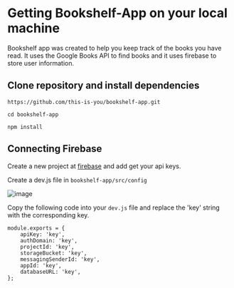 # Getting Bookshelf-App on your local machine
Bookshelf app was created to help you keep track of the books you have read. It uses the Google Books API to find books and it uses firebase to store user information.

## Clone repository and install dependencies

```
https://github.com/this-is-you/bookshelf-app.git
```

```
cd bookshelf-app
```

```
npm install
```

## Connecting Firebase
Create a new project at [firebase](https://firebase.google.com/) and add get your api keys.

Create a dev.js file in ```bookshelf-app/src/config```

![image](https://user-images.githubusercontent.com/36117697/114625813-a6447180-9c67-11eb-90ad-9ddd6786eb64.png)

Copy the following code into your ```dev.js``` file and replace the 'key' string with the corresponding key.

```
module.exports = {
    apiKey: 'key',
    authDomain: 'key',
    projectId: 'key',
    storageBucket: 'key',
    messagingSenderId: 'key',
    appId: 'key',
    databaseURL: 'key',
};
```
